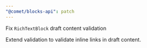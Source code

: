 ```yaml
---
"@comet/blocks-api": patch
---
```


Fix `RichTextBlock` draft content validation

Extend validation to validate inline links in draft content.
